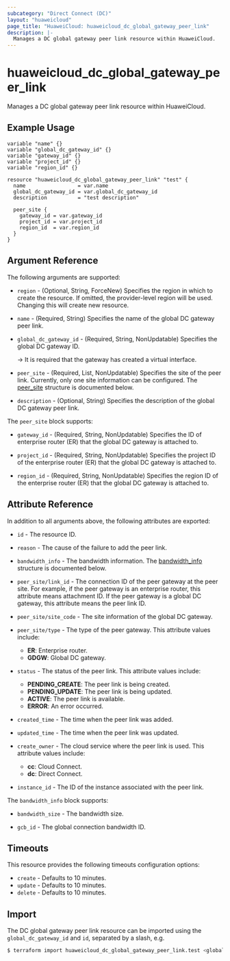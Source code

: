 ```yaml
---
subcategory: "Direct Connect (DC)"
layout: "huaweicloud"
page_title: "HuaweiCloud: huaweicloud_dc_global_gateway_peer_link"
description: |-
  Manages a DC global gateway peer link resource within HuaweiCloud.
---
```


# huaweicloud_dc_global_gateway_peer_link

Manages a DC global gateway peer link resource within HuaweiCloud.

## Example Usage

```hcl
variable "name" {}
variable "global_dc_gateway_id" {}
variable "gateway_id" {}
variable "project_id" {}
variable "region_id" {}

resource "huaweicloud_dc_global_gateway_peer_link" "test" {
  name                 = var.name
  global_dc_gateway_id = var.global_dc_gateway_id
  description          = "test description"

  peer_site {
    gateway_id = var.gateway_id
    project_id = var.project_id
    region_id  = var.region_id
  }
}
```

## Argument Reference

The following arguments are supported:

* `region` - (Optional, String, ForceNew) Specifies the region in which to create the resource.
  If omitted, the provider-level region will be used. Changing this will create new resource.

* `name` - (Required, String) Specifies the name of the global DC gateway peer link.

* `global_dc_gateway_id` - (Required, String, NonUpdatable) Specifies the global DC gateway ID.

  -> It is required that the gateway has created a virtual interface.

* `peer_site` - (Required, List, NonUpdatable) Specifies the site of the peer link.
  Currently, only one site information can be configured.
  The [peer_site](#peer_link_peer_site) structure is documented below.

* `description` - (Optional, String) Specifies the description of the global DC gateway peer link.

<a name="peer_link_peer_site"></a>
The `peer_site` block supports:

* `gateway_id` - (Required, String, NonUpdatable) Specifies the ID of enterprise router (ER) that the global DC gateway
  is attached to.

* `project_id` - (Required, String, NonUpdatable) Specifies the project ID of the enterprise router (ER) that the global
  DC gateway is attached to.

* `region_id` - (Required, String, NonUpdatable) Specifies the region ID of the enterprise router (ER) that the global
  DC gateway is attached to.

## Attribute Reference

In addition to all arguments above, the following attributes are exported:

* `id` - The resource ID.

* `reason` - The cause of the failure to add the peer link.

* `bandwidth_info` - The bandwidth information.
  The [bandwidth_info](#peer_link_bandwidth_info) structure is documented below.

* `peer_site/link_id` - The connection ID of the peer gateway at the peer site.
  For example, if the peer gateway is an enterprise router, this attribute means attachment ID.
  If the peer gateway is a global DC gateway, this attribute means the peer link ID.

* `peer_site/site_code` - The site information of the global DC gateway.

* `peer_site/type` - The type of the peer gateway. This attribute values include:
  + **ER**: Enterprise router.
  + **GDGW**: Global DC gateway.

* `status` - The status of the peer link. This attribute values include:
  + **PENDING_CREATE**: The peer link is being created.
  + **PENDING_UPDATE**: The peer link is being updated.
  + **ACTIVE**: The peer link is available.
  + **ERROR**: An error occurred.

* `created_time` - The time when the peer link was added.

* `updated_time` - The time when the peer link was updated.

* `create_owner` - The cloud service where the peer link is used. This attribute values include:
  + **cc**: Cloud Connect.
  + **dc**: Direct Connect.

* `instance_id` - The ID of the instance associated with the peer link.

<a name="peer_link_bandwidth_info"></a>
The `bandwidth_info` block supports:

* `bandwidth_size` - The bandwidth size.

* `gcb_id` - The global connection bandwidth ID.

## Timeouts

This resource provides the following timeouts configuration options:

* `create` - Defaults to 10 minutes.
* `update` - Defaults to 10 minutes.
* `delete` - Defaults to 10 minutes.

## Import

The DC global gateway peer link resource can be imported using the `global_dc_gateway_id` and `id`,
separated by a slash, e.g.

```bash
$ terraform import huaweicloud_dc_global_gateway_peer_link.test <global_dc_gateway_id>/<id>
```
